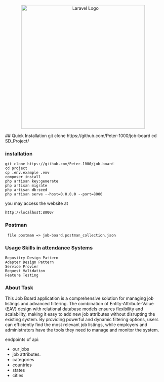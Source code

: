 <p align="center"><a href="https://laravel.com" target="_blank"><img src="https://raw.githubusercontent.com/laravel/art/master/logo-lockup/5%20SVG/2%20CMYK/1%20Full%20Color/laravel-logolockup-cmyk-red.svg" width="400" alt="Laravel Logo"></a></p>
## Quick Installation
    git clone https://github.com/Peter-1000/job-board
    cd SD_Project/

### installation

    git clone https://github.com/Peter-1000/job-board
    cd project
    cp .env.example .env
    composer install 
    php artisan key:generate
    php artisan migrate
    php artisan db:seed
    php artisan serve --host=0.0.0.0 --port=8000

you may access the website at

```
http://localhost:8000/
```

### Postman

     file postman => job-board.postman_collection.json

### Usage Skills  in attendance Systems

    Repositry Design Pattern
    Adapter Design Pattern
    Service Provier
    Request Validation
    Feature Testing

### About Task

This Job Board application is a comprehensive solution for managing job listings and advanced filtering. The combination
of Entity-Attribute-Value (EAV) design with relational database models ensures flexibility and scalability, making it
easy to add new job attributes without disrupting the existing system. By providing powerful and dynamic filtering
options, users can efficiently find the most relevant job listings, while employers and administrators have the tools
they need to manage and monitor the system.

endpoints of api:

- our jobs
- job attributes.
- categories
- countries
- states
- cities
